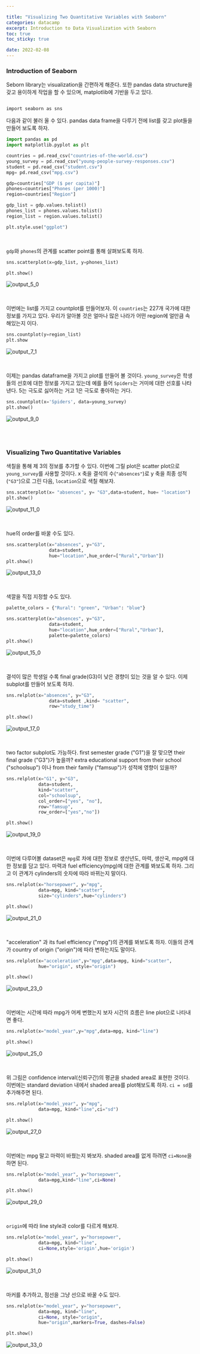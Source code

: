 ```yaml
---

title: "Visualizing Two Quantitative Variables with Seaborn"
categories: datacamp
excerpt: Introduction to Data Visualization with Seaborn
toc: true
toc_sticky: true

date: 2022-02-08
---
```


### Introduction of Seaborn

Seborn library는 visualization을 간편하게 해준다. 또한 pandas data structure을 갖고 용이하게 작업을 할 수 있으며, matplotlib에 기반을 두고 있다.  


```python.....

import seaborn as sns
```

다음과 같이 불러 올 수 있다.  pandas data frame을 다루기 전에 list를 갖고 plot들을 만들어 보도록 하자.  


```python
import pandas as pd
import matplotlib.pyplot as plt

countries = pd.read_csv("countries-of-the-world.csv")
young_survey = pd.read_csv("young-people-survey-responses.csv")
student = pd.read_csv("student.csv")
mpg= pd.read_csv("mpg.csv")

gdp=countries["GDP ($ per capita)"]
phones=countries["Phones (per 1000)"]
region=countries["Region"]

gdp_list = gdp.values.tolist()
phones_list = phones.values.tolist()
region_list = region.values.tolist()

plt.style.use("ggplot")

```
<br>

`gdp`와 `phones`의 관계를 scatter point를 통해 살펴보도록 하자.  


```python
sns.scatterplot(x=gdp_list, y=phones_list)

plt.show()
```


    
![output_5_0](https://user-images.githubusercontent.com/96481582/152991634-ca2eedb3-9b77-43b4-9694-a273ce2bb8db.png)
    

<br>

이번에는 list를 가지고 countplot를 만들어보자. 이 `countries`는 227개 국가에 대한 정보를 가지고 있다. 우리가 알아볼 것은 얼마나 많은 나라가 어떤 region에 얼만큼 속해있는지 이다.


```python
sns.countplot(y=region_list)
plt.show
```



    
![output_7_1](https://user-images.githubusercontent.com/96481582/152991636-720571ce-63ec-43ef-8360-39a8b67449cd.png)
    

<br>

이제는 pandas dataframe을 가지고 plot를 만들어 볼 것이다.  `young_survey`은 학생들의 선호에 대한 정보를 가지고 있는데 예를 들어 `Spiders`는 거미에 대한 선호를 나타낸다. 5는 극도로 싫어하는 거고 1은 극도로 좋아하는 거다.  


```python
sns.countplot(x='Spiders', data=young_survey)
plt.show()
```


    
![output_9_0](https://user-images.githubusercontent.com/96481582/152991639-17c69106-da10-4275-bd08-a9957e8d60b6.png)
    
<br>
<br>

###  Visualizing Two Quantitative Variables

색칠을 통해 제 3의 정보를 추가할 수 있다. 이번에 그릴 plot은 scatter plot으로  `young_survey`를 사용할 것이다. x 축을 결석의 수(`"absences"`)로 y 축을 최종 성적(`"G3"`)으로 그린 다음, `location`으로 색칠 해보자.  


```python
sns.scatterplot(x= "absences", y= "G3",data=student, hue= "location")
plt.show()
```


    
![output_11_0](https://user-images.githubusercontent.com/96481582/152991642-bf57cb9d-6d1f-4c66-9600-42c675fc408a.png)
    

<br>

hue의 order를 바꿀 수도 있다.  


```python
sns.scatterplot(x="absences", y="G3", 
                data=student, 
                hue="location",hue_order=["Rural","Urban"])
plt.show()
```


    
![output_13_0](https://user-images.githubusercontent.com/96481582/152991644-0f8e04e2-7426-4b91-bd0d-afe5f1ad6555.png)
    
<br>


색깔을 직접 지정할 수도 있다.  


```python
palette_colors = {"Rural": "green", "Urban": "blue"}

sns.scatterplot(x="absences", y="G3", 
                data=student, 
                hue="location",hue_order=["Rural","Urban"],
                palette=palette_colors)
plt.show()
```


    
![output_15_0](https://user-images.githubusercontent.com/96481582/152991646-f4b25c0d-9250-41e3-be9f-1222fd75c696.png)
    

<br>

결석이 많은 학생일 수록 final grade(G3)이 낮은 경향이 있는 것을 알 수 있다. 이제 subplot를 만들어 보도록 하자.  


```python
sns.relplot(x="absences", y="G3", 
                data=student ,kind= "scatter",
                row="study_time")

plt.show()
```


    
![output_17_0](https://user-images.githubusercontent.com/96481582/152991647-f4aa4c05-1f23-4a47-8f01-acd32af8e701.png)
    
<br>


two factor subplot도 가능하다.  first semester grade ("G1")을 잘 맞으면 their final grade ("G3")가 높을까?  extra educational support from their school ("schoolsup") 이나 from their family ("famsup")가 성적에 영향이 있을까?


```python
sns.relplot(x="G1", y="G3", 
            data=student,
            kind="scatter", 
            col="schoolsup",
            col_order=["yes", "no"],
            row="famsup",
            row_order=["yes","no"])

plt.show()
```


    
![output_19_0](https://user-images.githubusercontent.com/96481582/152991649-80321ab0-753d-4240-9633-7b708d15528d.png)
    

<br>

이번에 다루어볼 dataset은 `mpg`로 차에 대한 정보로 생산년도, 마력, 생산국, mpg에 대한 정보를 담고 있다. 마력과 fuel efficiency(mpg)에 대한 관계를 봐보도록 하자. 그리고 이 관계가 cylinders의 숫자에 따라 바뀌는지 말이다.  


```python
sns.relplot(x="horsepower", y="mpg", 
            data=mpg, kind="scatter", 
            size="cylinders",hue="cylinders")

plt.show()
```


    
![output_21_0](https://user-images.githubusercontent.com/96481582/152991651-10d06d49-76ae-4d6d-b878-3526d913f8f1.png)
    

<br>

"acceleration" 과 its fuel efficiency ("mpg")의 관계를 봐보도록 하자. 이들의 관계가 country of origin ("origin")에 따라 변하는지도 말이다.  


```python
sns.relplot(x="acceleration",y="mpg",data=mpg, kind="scatter",
            hue="origin", style="origin")

plt.show()
```


    
![output_23_0](https://user-images.githubusercontent.com/96481582/152991607-22199570-f5d0-4a8b-a90b-368443e3b49f.png)
    
<br>


이번에는 시간에 따라 mpg가 어케 변했는지 보자 시간의 흐름은 line plot으로 나타내면 좋다.  


```python
sns.relplot(x="model_year",y="mpg",data=mpg, kind="line")

plt.show()
```


    
![output_25_0](https://user-images.githubusercontent.com/96481582/152991610-d165a4c9-3001-4b3f-aa5d-804a171c3a3e.png)
    
<br>


위 그림은 confidence interval(신뢰구간)의 평균을 shaded area로 표현한 것이다. 이번에는 standard deviation 내에서 shaded area를 plot해보도록 하자. `ci = sd`를 추가해주면 된다.  


```python
sns.relplot(x="model_year", y="mpg",
            data=mpg, kind="line",ci="sd")

plt.show()
```


    
![output_27_0](https://user-images.githubusercontent.com/96481582/152991612-f2b793cd-4166-4b4b-a6fa-7a39e896a619.png)
    
<br>


이번에는 mpg 말고 마력이 바꿨는지 봐보자. shaded area를 없게 하려면 `ci=None`을 하면 된다.  


```python
sns.relplot(x="model_year", y="horsepower",
            data=mpg,kind="line",ci=None)

plt.show()
```


    
![output_29_0](https://user-images.githubusercontent.com/96481582/152991613-5afb32b0-dba9-4f98-8df3-a0ad8211c49c.png)
    

<br>

`origin`에 따라 line style과 color를 다르게 해보자.  


```python
sns.relplot(x="model_year", y="horsepower", 
            data=mpg, kind="line", 
            ci=None,style='origin',hue='origin')

plt.show()
```


    
![output_31_0](https://user-images.githubusercontent.com/96481582/152991617-28b23eb8-c333-482d-be0e-8e39e8a08e9b.png)
    

<br>

마커를 추가하고, 점선을 그냥 선으로 바꿀 수도 있다.  


```python
sns.relplot(x="model_year", y="horsepower", 
            data=mpg, kind="line", 
            ci=None, style="origin", 
            hue="origin",markers=True, dashes=False)

plt.show()
```


    
![output_33_0](https://user-images.githubusercontent.com/96481582/152991620-22d6cec5-830d-4dd5-92d1-666907a0835c.png)
    

